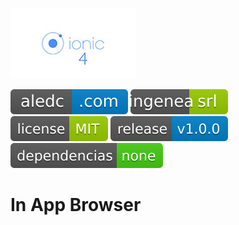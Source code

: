 ![ionic 4](https://raw.githubusercontent.com/aledc7/ionic4/master/resources/ionic.jpg)


[![aledc.tk](https://github.com/aledc7/Scrum-Certification/blob/master/recursos/aledc.com.svg)](https://aledc.tk)
[![ingenea.com.ar](https://github.com/aledc7/Scrum-Certification/blob/master/recursos/ingenea.svg)](http://ingenea.com.ar)
[![License](https://github.com/aledc7/Scrum-Certification/blob/master/recursos/mit-license.svg)](https://aledc.com)
[![GitHub release](https://github.com/aledc7/Scrum-Certification/blob/master/recursos/release.svg)](https://aledc.com)
[![Dependencies](https://github.com/aledc7/Scrum-Certification/blob/master/recursos/dependencias-none.svg)](https://aledc.com)

# In App Browser


